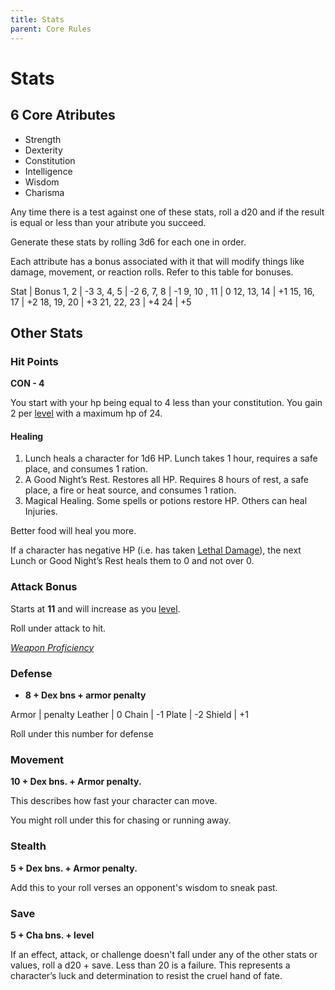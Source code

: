 ```yaml
---
title: Stats
parent: Core Rules
---
```

# Stats

## 6 Core Atributes

- Strength
- Dexterity
- Constitution
- Intelligence
- Wisdom
- Charisma

Any time there is a test against one of these stats, roll a d20 and if the
result is equal or less than your atribute you succeed.

Generate these stats by rolling 3d6 for each one in order.

Each attribute has a bonus associated with it that will modify things like
damage, movement, or reaction rolls.
Refer to this table for bonuses.

Stat | Bonus
1, 2 | -3
3, 4, 5 | -2
6, 7, 8 | -1
9, 10 , 11 | 0
12, 13, 14 | +1
15, 16, 17 | +2
18, 19, 20 | +3
21, 22, 23 | +4
24 | +5

## Other Stats

### Hit Points

**CON - 4**

You start with your hp being equal to 4 less than your constitution.
You gain 2 per [level](level.md) with a maximum hp of 24.

#### Healing

1. Lunch heals a character for 1d6 HP. Lunch takes 1 hour, requires a safe place, and consumes 1 ration.
2. A Good Night’s Rest. Restores all HP. Requires 8 hours of rest, a safe place, a fire or heat source, and consumes 1 ration.
3. Magical Healing. Some spells or potions restore HP. Others can heal Injuries.

Better food will heal you more.

If a character has negative HP (i.e. has taken [Lethal
Damage](DeathDismemberment.md)),
the next Lunch or Good Night’s Rest heals them to 0 and not
over 0.

### Attack Bonus

Starts at **11** and will increase as you [level](level.md). 

Roll under attack to hit.

*[Weapon Proficiency](combat#weapon-proficiency)*

### Defense

- **8 + Dex bns + armor penalty**

Armor | penalty
Leather | 0
Chain | -1
Plate | -2
Shield | +1 

Roll under this number for defense

### Movement

**10 + Dex bns. +  Armor penalty.**

This describes how fast your character can move. 

You might roll under this for chasing or running away.

### Stealth

**5 + Dex bns. +  Armor penalty.**

Add this to your roll verses an opponent's wisdom to sneak past.

### Save

**5 + Cha bns. + level**

If an effect, attack,
or challenge doesn't fall under any of the other stats or values,
roll a d20 + save. 
Less than 20 is a failure. 
This represents a character’s luck and determination
to resist the cruel hand of fate.
